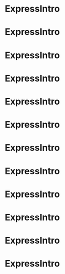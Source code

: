 # ExpressIntro
# ExpressIntro
# ExpressIntro
# ExpressIntro
# ExpressIntro
# ExpressIntro
# ExpressIntro
# ExpressIntro
# ExpressIntro
# ExpressIntro
# ExpressIntro
# ExpressIntro
